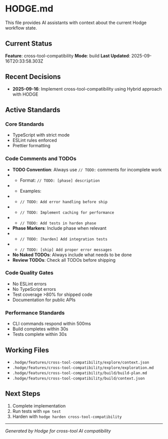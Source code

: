 # HODGE.md

This file provides AI assistants with context about the current Hodge workflow state.

## Current Status
**Feature**: cross-tool-compatibility
**Mode**: build
**Last Updated**: 2025-09-16T20:33:58.303Z
## Recent Decisions

- **2025-09-16**: Implement cross-tool-compatibility using Hybrid approach with HODGE

## Active Standards

### Core Standards
- TypeScript with strict mode
- ESLint rules enforced
- Prettier formatting

### Code Comments and TODOs
- **TODO Convention**: Always use `// TODO:` comments for incomplete work
- - Format: `// TODO: [phase] description`
- - Examples:
- - `// TODO: Add error handling before ship`
- - `// TODO: Implement caching for performance`
- - `// TODO: Add tests in harden phase`
- **Phase Markers**: Include phase when relevant
- - `// TODO: [harden] Add integration tests`
- - `// TODO: [ship] Add proper error messages`
- **No Naked TODOs**: Always include what needs to be done
- **Review TODOs**: Check all TODOs before shipping

### Code Quality Gates
- No ESLint errors
- No TypeScript errors
- Test coverage >80% for shipped code
- Documentation for public APIs

### Performance Standards
- CLI commands respond within 500ms
- Build completes within 30s
- Tests complete within 30s

## Working Files

- `.hodge/features/cross-tool-compatibility/explore/context.json`
- `.hodge/features/cross-tool-compatibility/explore/exploration.md`
- `.hodge/features/cross-tool-compatibility/build/build-plan.md`
- `.hodge/features/cross-tool-compatibility/build/context.json`

## Next Steps

1. Complete implementation
2. Run tests with `npm test`
3. Harden with `hodge harden cross-tool-compatibility`


---
_Generated by Hodge for cross-tool AI compatibility_